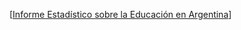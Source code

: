[[Informe Estadístico sobre la Educación en Argentina](https://chatgpt.com/share/6748e53e-92f4-8007-8f05-c605274501a3)]
